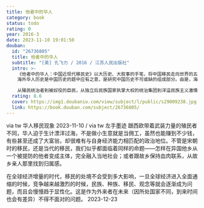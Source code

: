 ```yaml
---
title: 他者中的华人
category: book
status: todo
rating: 0
year: 2016-3
date: 2023-11-10 19:01:50
douban:
  id: "26736805"
  title: 他者中的华人
  subtitle: "[美] 孔飞力 / 2016 / 江苏人民出版社"
  intro: >-
    《他者中的华人：中国近现代移民史》以大历史、大叙事的手笔，将中国移民走向世界的五百年历史，融会贯通于同期世界格局发展变化的大框架中，读来令人领悟深远。更重要的是，孔教授在展示全球华人移民五百年历史精彩画卷的基础上，有力论证了其重要观点:
    海外华人历史是中国历史的题中应有之意，是研究中国历史不可或缺的组成部分。由是，海外华人研究被提升到新的境界。

    从殖民统治者到被奴役的臣民，从独立后民族国家执掌大权的统治集团到洋溢民族主义激情的知识精英；从颐指气使的大富豪到埋头养家糊口的升斗小民，“华人”与周边“他者”之间呈现出错综复杂的互动关系。作为外来者，海外华人需要认识了解“他者”并与之共生共存；而后者同样也时时刻刻审视着这些远道而来的异乡人：他们是可以和平相处、共谋发展的新朋友，还是居心叵测的异类？他们究竟是带来新的利益和机会，还是潜在的麻烦制造者，或者简直就是不共戴天的敌人？漫漫数百年，移民与本地人互为“他者”，彼此之间有理解有依存，但也有竞争有对抗。在《他者中的华人：中国近现代移民史》一书中，孔教授再度展示了他在《叫魂》中熟练运用的社会心理剖析法，对华人移民置身其中的“他者”条分缕析。
  rating: 8.6
  cover: https://img1.doubanio.com/view/subject/l/public/s29009238.jpg
  link: https://book.douban.com/subject/26736805/
---
```


via tw 华人移民现象 2023-11-10 / via tw 左手墨迹 跟西欧带着武装力量的殖民者不同，华人迫于生计漂洋过海，不是做小生意就是当佣工，虽然也能赚到不少钱，有些甚至还成了大富翁，却很难有与自身经济能力相匹配的政治地位。不管是宋朝时的移民，还是当代的移民，我们似乎都面临着同样的命题——怎样在异国他乡从一个被提防的他者变成主体，完全融入当地社会；或者跟故乡保持血肉联系，从故乡亲人那里找到归属感。

在全球经济增量的时代，移民的处境不会受到多大影响，一旦全球经济进入全面通缩的时候，竞争越来越激烈的时候，民族、种族、移民、观念等就会逐渐成为问题，而且会慢慢趋于显性化。这是作为外来者在未来（因所处国家不同，到来时间也会有差异）不得不面对的问题。 2023-12-23
